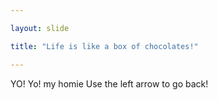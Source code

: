 ```yaml
---

layout: slide

title: "Life is like a box of chocolates!"

---
```


YO! Yo! my homie
Use the left arrow to go back!
